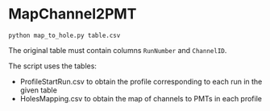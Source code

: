 # MapChannel2PMT

```console
python map_to_hole.py table.csv
```

The original table must contain columns ```RunNumber``` and ```ChannelID```.

The script uses the tables:

- ProfileStartRun.csv to obtain the profile corresponding to each run in the given table
- HolesMapping.csv to obtain the map of channels to PMTs in each profile
